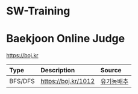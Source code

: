 # SW-Training
# Baekjoon Online Judge
https://boj.kr<br>


| Type | Description | Source |
| :------------- | :------------- | :--------------|
| BFS/DFS       | https://boj.kr/1012       | <a href = 'https://github.com/dvlpr-shark/SW-Training/blob/master/Source/BOJ/1012%20%EC%9C%A0%EA%B8%B0%EB%86%8D%EB%B0%B0%EC%B6%94.cpp'>유기농배추</a> |
